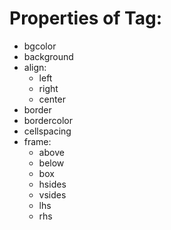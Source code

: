 # Properties of Tag:

* bgcolor
* background
* align:
	* left
	* right
	* center
* border
* bordercolor
* cellspacing
* frame:
	* above
	* below
	* box
	* hsides
	* vsides
	* lhs
	* rhs
